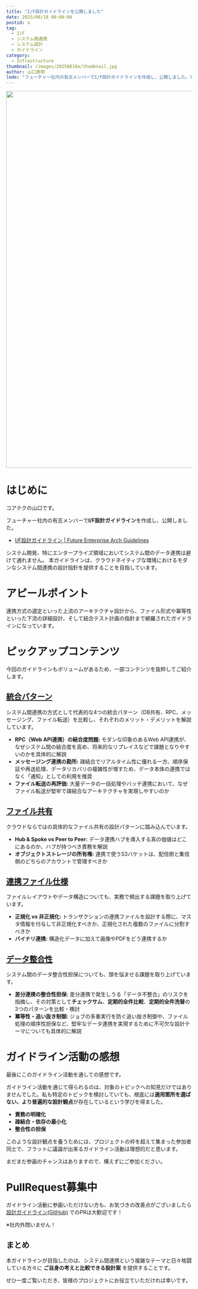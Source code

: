 ```yaml
---
title: "I/F設計ガイドラインを公開しました"
date: 2025/08/18 00:00:00
postid: a
tag:
  - I/F
  - システム間連携
  - システム設計
  - ガイドライン
category:
  - Infrastructure
thumbnail: /images/20250818a/thumbnail.jpg
author: 山口真明
lede: "フューチャー社内の有志メンバーでI/F設計ガイドラインを作成し、公開しました。本ガイドラインは、クラウドネイティブな環境におけるモダンなシステム間連携の設計指針を提供することを目指しています。"
---
```


<a href="https://future-architect.github.io/arch-guidelines/documents/forIF/if_guidelines.html">
<img src="/images/20250818a/top.jpg" alt="" width="1024" height="1024">
</a>

# はじめに

コアテクの山口です。

フューチャー社内の有志メンバーで**I/F設計ガイドライン**を作成し、公開しました。

* [I/F設計ガイドライン | Future Enterprise Arch Guidelines](https://future-architect.github.io/arch-guidelines/documents/forIF/if_guidelines.html "I/F設計ガイドライン | Future Enterprise Arch Guidelines")

システム開発、特にエンタープライズ領域においてシステム間のデータ連携は避けて通れません。
本ガイドラインは、クラウドネイティブな環境におけるモダンなシステム間連携の設計指針を提供することを目指しています。

# アピールポイント

連携方式の選定といった上流のアーキテクチャ設計から、ファイル形式や冪等性といった下流の詳細設計、そして結合テスト計画の指針まで網羅されたガイドラインになっています。

# ピックアップコンテンツ

今回のガイドラインもボリュームがあるため、一部コンテンツを抜粋してご紹介します。

## [統合パターン](https://future-architect.github.io/arch-guidelines/documents/forIF/if_guidelines.html#%E7%B5%B1%E5%90%88%E3%83%91%E3%82%BF%E3%83%BC%E3%83%B3 "I/F設計ガイドライン#統合パターン")

システム間連携の方式として代表的な4つの統合パターン（DB共有、RPC、メッセージング、ファイル転送）を比較し、それぞれのメリット・デメリットを解説しています。

* **RPC（Web API連携）の結合度問題:** モダンな印象のあるWeb API連携が、なぜシステム間の結合度を高め、将来的なリプレイスなどで課題となりやすいのかを具体的に解説
* **メッセージング連携の勘所:** 疎結合でリアルタイム性に優れる一方、順序保証や再送処理、データリカバリの複雑性が増すため、データ本体の連携ではなく「通知」としての利用を推奨
* **ファイル転送の再評価:** 大量データの一括処理やバッチ連携において、なぜファイル転送が堅牢で疎結合なアーキテクチャを実現しやすいのか

## [ファイル共有](https://future-architect.github.io/arch-guidelines/documents/forIF/if_guidelines.html#%E3%83%95%E3%82%A1%E3%82%A4%E3%83%AB%E5%85%B1%E6%9C%89-file-transfer "I/F設計ガイドライン#ファイル共有")

クラウドならではの具体的なファイル共有の設計パターンに踏み込んでいます。

* **Hub & Spoke vs Peer to Peer:** データ連携ハブを導入する真の価値はどこにあるのか、ハブが持つべき責務を解説
* **オブジェクトストレージの所有権:** 連携で使うS3バケットは、配信側と集信側のどちらのアカウントで管理すべきか

## [連携ファイル仕様](https://future-architect.github.io/arch-guidelines/documents/forIF/if_guidelines.html#%E9%80%A3%E6%90%BA%E3%83%95%E3%82%A1%E3%82%A4%E3%83%AB%E4%BB%95%E6%A7%98 "I/F設計ガイドライン#連携ファイル仕様")

ファイルレイアウトやデータ構造についても、実務で頻出する課題を取り上げています。

* **正規化 vs 非正規化:** トランザクションの連携ファイルを設計する際に、マスタ情報を付与して非正規化すべきか、正規化された複数のファイルに分割すべきか
* **バイナリ連携:** 構造化データに加えて画像やPDFをどう連携するか

## [データ整合性](https://future-architect.github.io/arch-guidelines/documents/forIF/if_guidelines.html#%E3%83%86%E3%82%99%E3%83%BC%E3%82%BF%E6%95%B4%E5%90%88%E6%80%A7 "I/F設計ガイドライン#データ整合性")

システム間のデータ整合性担保についても、頭を悩ませる課題を取り上げています。

* **差分連携の整合性担保:** 差分連携で発生しうる「データ不整合」のリスクを指摘し、その対策として**チェックサム**、**定期的全件比較**、**定期的全件洗替**の3つのパターンを比較・検討
* **冪等性・追い抜き制御:** ジョブの多重実行を防ぐ追い抜き制御や、ファイル処理の順序性担保など、堅牢なデータ連携を実現するために不可欠な設計テーマについても具体的に解説

# ガイドライン活動の感想

最後にこのガイドライン活動を通しての感想です。

ガイドライン活動を通じて得られるのは、対象のトピックへの知見だけではありませんでした。私も特定のトピックを検討していても、根底には**適用箇所を選ばない、より普遍的な設計観点**が存在しているという学びを得ました。

* **責務の明確化**
* **疎結合・依存の最小化**
* **整合性の担保**

このような設計観点を養うためには、プロジェクトの枠を超えて集まった参加者同士で、フラットに議論が出来るガイドライン活動は理想的だと思います。

まだまだ参画のチャンスはありますので、構えずにご参加ください。

# PullRequest募集中

ガイドライン活動に参画いただけない方も、お気づきの改善点がございましたら[設計ガイドライン(GitHub)](https://github.com/future-architect/arch-guidelines "設計ガイドライン(GitHub)") でのPRは大歓迎です！

※社内外問いません！

## まとめ

本ガイドラインが目指したのは、システム間連携という複雑なテーマと日々格闘している方々に **ご自身の考えと比較できる設計案** を提供することです。

ぜひ一度ご覧いただき、皆様のプロジェクトにお役立ていただければ幸いです。

